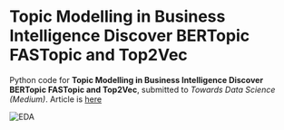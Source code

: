 # Topic Modelling in Business Intelligence Discover BERTopic FASTopic and Top2Vec

Python code for **Topic Modelling in Business Intelligence Discover BERTopic FASTopic and Top2Vec**, submitted to *Towards Data Science (Medium)*. 
Article is [here]()

![EDA](https://github.com/user-attachments/assets/28024eb6-e452-46df-99b9-f5e102961319)
